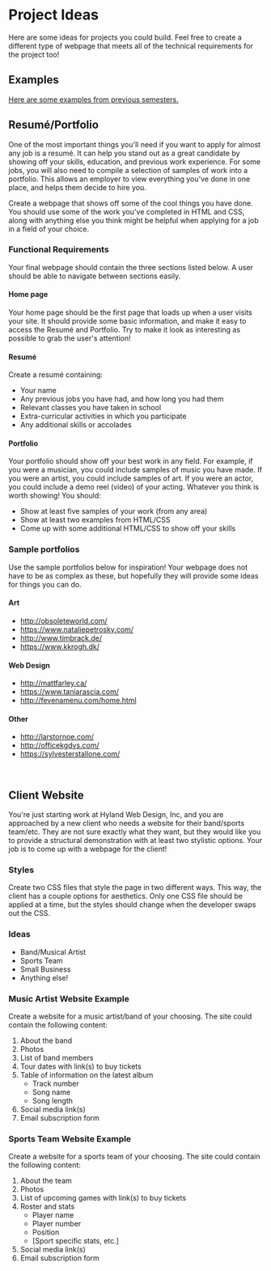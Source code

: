 # Project Ideas
Here are some ideas for projects you could build. Feel free to create a different type of webpage that meets all of the technical requirements for the project too!

## Examples
[Here are some examples from previous semesters.](https://hylandtechclub.com/showcase/Web101/index.html)

## Resumé/Portfolio
One of the most important things you'll need if you want to apply for almost any job is a resumé. It can help you stand out as a great candidate by showing off your skills, education, and previous work experience. For some jobs, you will also need to compile a selection of samples of work into a portfolio. This allows an employer to view everything you've done in one place, and helps them decide to hire you.

Create a webpage that shows off some of the cool things you have done. You should use some of the work you've completed in HTML and CSS, along with anything else you think might be helpful when applying for a job in a field of your choice.

### Functional Requirements
Your final webpage should contain the three sections listed below. A user should be able to navigate between sections easily.

#### Home page
Your home page should be the first page that loads up when a user visits your site. It should provide some basic information, and make it easy to access the Resumé and Portfolio. Try to make it look as interesting as possible to grab the user's attention!

#### Resumé
Create a resumé containing:
- Your name
- Any previous jobs you have had, and how long you had them
- Relevant classes you have taken in school
- Extra-curricular activities in which you participate
- Any additional skills or accolades

#### Portfolio
Your portfolio should show off your best work in any field. For example, if you were a musician, you could include samples of music you have made. If you were an artist, you could include samples of art. If you were an actor, you could include a demo reel (video) of your acting. Whatever you think is worth showing! You should:
- Show at least five samples of your work (from any area)
- Show at least two examples from HTML/CSS
- Come up with some additional HTML/CSS to show off your skills

### Sample portfolios
Use the sample portfolios below for inspiration! Your webpage does not have to be as complex as these, but hopefully they will provide some ideas for things you can do.

#### Art
- http://obsoleteworld.com/
- https://www.nataliepetrosky.com/
- http://www.timbrack.de/
- https://www.kkrogh.dk/

#### Web Design
- http://mattfarley.ca/
- https://www.taniarascia.com/
- http://fevenamenu.com/home.html

#### Other
- http://larstornoe.com/
- http://officekgdvs.com/
- https://sylvesterstallone.com/

<br>

## Client Website
You're just starting work at Hyland Web Design, Inc, and you are approached by a new client who needs a website for their band/sports team/etc. They are not sure exactly what they want, but they would like you to provide a structural demonstration with at least two stylistic options. Your job is to come up with a webpage for the client!

### Styles
Create two CSS files that style the page in two different ways. This way, the client has a couple options for aesthetics. Only one CSS file should be applied at a time, but the styles should change when the developer swaps out the CSS.

### Ideas
- Band/Musical Artist
- Sports Team
- Small Business
- Anything else!

### Music Artist Website Example

Create a website for a music artist/band of your choosing. The site could contain the following content:

1. About the band
1. Photos
1. List of band members
1. Tour dates with link(s) to buy tickets
1. Table of information on the latest album
    - Track number
    - Song name
    - Song length
1. Social media link(s)
1. Email subscription form

### Sports Team Website Example

Create a website for a sports team of your choosing. The site could contain the following content:

1. About the team
1. Photos
1. List of upcoming games with link(s) to buy tickets
1. Roster and stats
    - Player name
    - Player number
    - Position
    - [Sport specific stats, etc.]
1. Social media link(s)
1. Email subscription form
